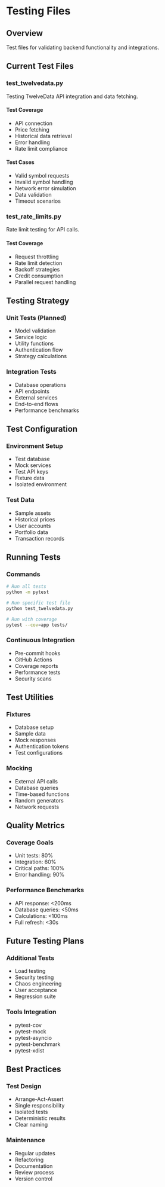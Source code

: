 # Testing Files

## Overview
Test files for validating backend functionality and integrations.

## Current Test Files

### test_twelvedata.py
Testing TwelveData API integration and data fetching.

#### Test Coverage
- API connection
- Price fetching
- Historical data retrieval
- Error handling
- Rate limit compliance

#### Test Cases
- Valid symbol requests
- Invalid symbol handling
- Network error simulation
- Data validation
- Timeout scenarios

### test_rate_limits.py
Rate limit testing for API calls.

#### Test Coverage
- Request throttling
- Rate limit detection
- Backoff strategies
- Credit consumption
- Parallel request handling

## Testing Strategy

### Unit Tests (Planned)
- Model validation
- Service logic
- Utility functions
- Authentication flow
- Strategy calculations

### Integration Tests
- Database operations
- API endpoints
- External services
- End-to-end flows
- Performance benchmarks

## Test Configuration

### Environment Setup
- Test database
- Mock services
- Test API keys
- Fixture data
- Isolated environment

### Test Data
- Sample assets
- Historical prices
- User accounts
- Portfolio data
- Transaction records

## Running Tests

### Commands
```bash
# Run all tests
python -m pytest

# Run specific test file
python test_twelvedata.py

# Run with coverage
pytest --cov=app tests/
```

### Continuous Integration
- Pre-commit hooks
- GitHub Actions
- Coverage reports
- Performance tests
- Security scans

## Test Utilities

### Fixtures
- Database setup
- Sample data
- Mock responses
- Authentication tokens
- Test configurations

### Mocking
- External API calls
- Database queries
- Time-based functions
- Random generators
- Network requests

## Quality Metrics

### Coverage Goals
- Unit tests: 80%
- Integration: 60%
- Critical paths: 100%
- Error handling: 90%

### Performance Benchmarks
- API response: <200ms
- Database queries: <50ms
- Calculations: <100ms
- Full refresh: <30s

## Future Testing Plans

### Additional Tests
- Load testing
- Security testing
- Chaos engineering
- User acceptance
- Regression suite

### Tools Integration
- pytest-cov
- pytest-mock
- pytest-asyncio
- pytest-benchmark
- pytest-xdist

## Best Practices

### Test Design
- Arrange-Act-Assert
- Single responsibility
- Isolated tests
- Deterministic results
- Clear naming

### Maintenance
- Regular updates
- Refactoring
- Documentation
- Review process
- Version control